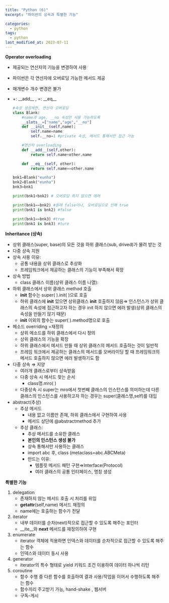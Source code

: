 ```yaml
---
title: "Python (6)"
excerpt: "파이썬의 상속과 특별한 기능"

categories:
  - python
tags:
  - python
last_modified_at: 2023-07-11
---
```


**Operator overloading**

- 제공되는 연산자의 기능을 변경하여 사용
- 파이썬은 각 연산자에 오버로딩 가능한 메서드 제공
- 매개변수 개수 변경은 불가
- +: \_\_add\_\_ , =: \_\_eq\_\_


    ```python
    #속성 생성제한, 연산자 오버로딩
    class Blank:
        #name과 age, __no 속성만 사용 가능하도록
        __slots__=["name","age","__no"]
        def __init__(self,name):
            self.name=name
            self.__no=1 #private 속성, 메서드 통해서만 접근 가능

        #연산자 overloading
        def __add__(self,other):
            return self.name+other.name

        def __eq__(self, other):
            return self.name==other.name

    bnk1=Blank("eunha")
    bnk2=Blank("eunha")
    bnk3=bnk1

    print(bnk1+bnk2) # 오버로딩 하지 않으면 에러

    print(bnk1==bnk2) #원래 false이나, 오버로딩으로 인해 true
    print(bnk1 is bnk2) #false

    print(bnk1==bnk3) #true
    print(bnk1 is bnk3) #ture    

    ```

**Inheritance (상속)**

- 상위 클래스(super, base)의 모든 것을 하위 클래스(sub, drived)가 물려 받는 것
- 다중 상속 지원
- 상속 사용 이유:
    - 공통 내용을 상위 클래스로 추상화
    - 프레임워크에서 제공하는 클래스의 기능이 부족해서 확장
- 상속 방법
    - class 클래스 이름(상위 클래스 이름 나열):
- 하위 클래스에서 상위 클래스 method 호출
    - __init__ 함수는 super( ).init( )으로 호출
    - 하위 클래스에 __init__ 있으면 상위클래스 __init__ 호출하지 않음⇒ 인스턴스가 상위 클래스의 속성에 접근하고자 하는 경우 init 하지 않으면 에러 발생(상위 클래스의 속성을 만들기 않기 때문)
    - __init__ 이외의 함수는 super( ).method명으로 호출
- 메소드 overriding =재정의
    - 상위 메소드를 하위 클래스에서 다시 정의
    - 상위 클래스의 기능을 확장
    - 하위 클래스에서 메서드 만들 때 상위 클래스의 메서드 호출하는 것이 일반적
    - 프레임 워크에서 제공하는 클래스의 메서드를 오버라이딩 할 때 프레임워크의 메서드 호출하지 않으면 에러 발생하기도 함
- 다중 상속 ⇒ 지양
    - 여러개 클래스로부터 상속받음
    - 다중 상속 시 메서드 찾는 순서
        - class명.mro( )
    - 다중상속 시  super는 mro에서 첫번째 클래스의 인스턴스를 의미하는데 다른 클래스의 인스턴스를 사용하고자 하는 경우는 super(클래스명,self)를 대입
- abstract(추상)
    - 추상 메서드
        - 내용 없고 이름만 존재, 하위 클래스에서 구현하여 사용
        - 메서드 상단에 @abstractmethod 추가
    - 추상 클래스:
        - 추상 메서드를 소유한 클래스
        - **본인의 인스턴스 생성 불가**
        - 상속 통해서만 사용하는 클래스
        - import abc 후, class (metaclass=abc.ABCMeta)
        - 만드는 이유:
            - 템플릿 메서드 패턴 구현⇒Interface(Protocol)
            - 여러 클래스의 공통 인터페이스, 명칭 생성

**특별한 기능**

1. delegation
    - 존재하지 않는 메서드 호출 시 처리를 위임
    - __getattr__(self,name) 메서드 재정의
    - name에는 호출하는 함수가 전달
2. iterator
    - 내부 데이터를 순차(next)적으로 접근할 수 있도록 해주는 포인터
    - __ite__와 __next__ 메서드를 재정의하여 구현
3. enumerate
    - iterator 객체에 적용하면 인덱스와 데이터를 순차적으로 접근할 수 있도록 해주는 함수
    - 인덱스와 데이터 동시 사용
4. generator
    - iterator의 특수 형태로 yield 키워드 조건 이용하여 데이터 하나씩 리턴
5. coroutine
    - 함수 수행 중 다른 함수를 호출하여 결과 사용/작업을 이어서 수행하도록 해주는 함수
    - 함수끼리 주고받기 가능, hand-shake , 웹서버
    - 구독-게시
